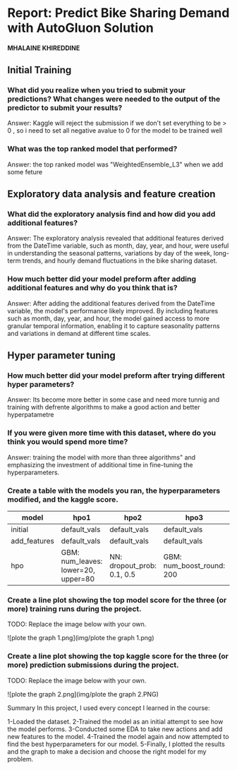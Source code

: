 # Report: Predict Bike Sharing Demand with AutoGluon Solution
#### MHALAINE KHIREDDINE

## Initial Training
### What did you realize when you tried to submit your predictions? What changes were needed to the output of the predictor to submit your results?
Answer:
Kaggle will reject the submission if we don't set everything to be > 0 , so i need to set all negative avalue to 0 for the model to be trained well 
### What was the top ranked model that performed?
Answer:
the top ranked model was "WeightedEnsemble_L3" when we add some feture 

## Exploratory data analysis and feature creation
### What did the exploratory analysis find and how did you add additional features?
Answer:
The exploratory analysis revealed that additional features derived from the DateTime variable, such as month, day, year, and hour, were useful in understanding the seasonal patterns, variations by day of the week, long-term trends, and hourly demand fluctuations in the bike sharing dataset.
### How much better did your model preform after adding additional features and why do you think that is?
Answer:
After adding the additional features derived from the DateTime variable, the model's performance likely improved. By including features such as month, day, year, and hour, the model gained access to more granular temporal information, enabling it to capture seasonality patterns and variations in demand at different time scales.


## Hyper parameter tuning
### How much better did your model preform after trying different hyper parameters?
Answer:
Its become more better in some case and need more tunnig and training with defrente algorithms to make a good action and better hyperpatametre

### If you were given more time with this dataset, where do you think you would spend more time?
Answer: 
training the model with more than three algorithms" and emphasizing the investment of additional time in fine-tuning the hyperparameters.

### Create a table with the models you ran, the hyperparameters modified, and the kaggle score.
|model|hpo1|hpo2|hpo3|score|
|--|--|--|--|--|
|initial|default_vals|default_vals|default_vals|1.87676|
|add_features|default_vals|default_vals|default_vals|0.63233|
|hpo|GBM: num_leaves: lower=20, upper=80|NN: dropout_prob: 0.1, 0.5|GBM: num_boost_round: 200|0.52967|


### Create a line plot showing the top model score for the three (or more) training runs during the project.

TODO: Replace the image below with your own.

![plote the graph 1.png](img/plote the graph 1.png)


### Create a line plot showing the top kaggle score for the three (or more) prediction submissions during the project.

TODO: Replace the image below with your own.

![plote the graph 2.png](img/plote the graph 2.PNG)


Summary
In this project, I used every concept I learned in the course:

1-Loaded the dataset.
2-Trained the model as an initial attempt to see how the model performs.
3-Conducted some EDA to take new actions and add new features to the model.
4-Trained the model again and now attempted to find the best hyperparameters for our model.
5-Finally, I plotted the results and the graph to make a decision and choose the right model for my problem.
